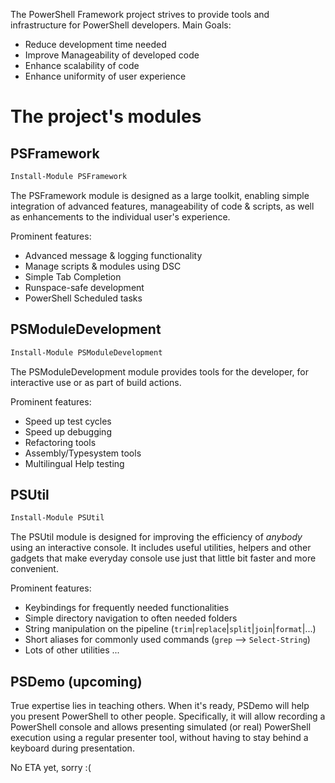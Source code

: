 The PowerShell Framework project strives to provide tools and infrastructure for PowerShell developers.
Main Goals:

 - Reduce development time needed
 - Improve Manageability of developed code
 - Enhance scalability of code
 - Enhance uniformity of user experience


# The project's modules

## PSFramework

```powershell
Install-Module PSFramework
```

The PSFramework module is designed as a large toolkit, enabling simple integration of advanced features, manageability of code & scripts, as well as enhancements to the individual user's experience.

Prominent features:

 - Advanced message & logging functionality
 - Manage scripts & modules using DSC
 - Simple Tab Completion
 - Runspace-safe development
 - PowerShell Scheduled tasks

## PSModuleDevelopment

```powershell
Install-Module PSModuleDevelopment
```

The PSModuleDevelopment module provides tools for the developer, for interactive use or as part of build actions.

Prominent features:

 - Speed up test cycles
 - Speed up debugging
 - Refactoring tools
 - Assembly/Typesystem tools
 - Multilingual Help testing

## PSUtil

```powershell
Install-Module PSUtil
```

The PSUtil module is designed for improving the efficiency of _anybody_ using an interactive console. It includes useful utilities, helpers and other gadgets that make everyday console use just that little bit faster and more convenient.

Prominent features:

 - Keybindings for frequently needed functionalities
 - Simple directory navigation to often needed folders
 - String manipulation on the pipeline (`trim`\|`replace`\|`split`\|`join`\|`format`\|...)
 - Short aliases for commonly used commands (`grep` --> `Select-String`)
 - Lots of other utilities ...

## PSDemo (upcoming)

True expertise lies in teaching others. When it's ready, PSDemo will help you present PowerShell to other people.
Specifically, it will allow recording a PowerShell console and allows presenting simulated (or real) PowerShell execution using a regular presenter tool, without having to stay behind a keyboard during presentation.

No ETA yet, sorry :(